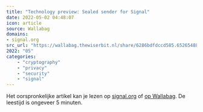 ```yaml
---
title: "Technology preview: Sealed sender for Signal"
date: 2022-05-02 04:48:07
icon: article
source: Wallabag
domains:
- signal.org
src_url: "https://wallabag.thewiserbit.nl/share/6286bdfdccd585.65265488"
2022: "05"
categories:
    - "cryptography"
    - "privacy"
    - "security"
    - "signal"
---
```

Het oorspronkelijke artikel kan je lezen op [signal.org](https://signal.org/blog/sealed-sender/) of [op Wallabag](https://wallabag.thewiserbit.nl/share/6286bdfdccd585.65265488). De leestijd is ongeveer 5 minuten.